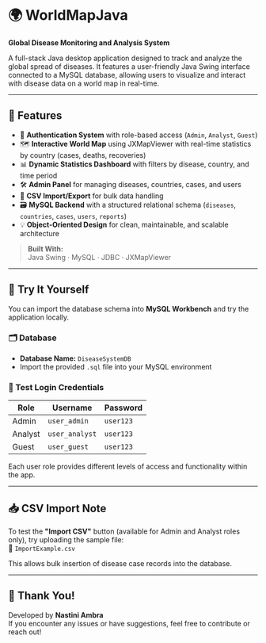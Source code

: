 # 🌍 WorldMapJava
**Global Disease Monitoring and Analysis System**

A full-stack Java desktop application designed to track and analyze the global spread of diseases. It features a user-friendly Java Swing interface connected to a MySQL database, allowing users to visualize and interact with disease data on a world map in real-time.

---

## 🔧 Features

- 🔐 **Authentication System** with role-based access (`Admin`, `Analyst`, `Guest`)
- 🗺️ **Interactive World Map** using JXMapViewer with real-time statistics by country (cases, deaths, recoveries)
- 📊 **Dynamic Statistics Dashboard** with filters by disease, country, and time period
- 🛠️ **Admin Panel** for managing diseases, countries, cases, and users
- 📁 **CSV Import/Export** for bulk data handling
- 🗃️ **MySQL Backend** with a structured relational schema (`diseases`, `countries`, `cases`, `users`, `reports`)
- 💡 **Object-Oriented Design** for clean, maintainable, and scalable architecture

> **Built With:**  
> Java Swing · MySQL · JDBC · JXMapViewer

---

## 🧪 Try It Yourself

You can import the database schema into **MySQL Workbench** and try the application locally.

### 🗂 Database
- **Database Name:** `DiseaseSystemDB`
- Import the provided `.sql` file into your MySQL environment

### 🔐 Test Login Credentials

| Role    | Username       | Password  |
|---------|----------------|-----------|
| Admin   | `user_admin`   | `user123` |
| Analyst | `user_analyst` | `user123` |
| Guest   | `user_guest`   | `user123` |

Each user role provides different levels of access and functionality within the app.

---

## 📥 CSV Import Note

To test the **"Import CSV"** button (available for Admin and Analyst roles only), try uploading the sample file:  
📄 `ImportExample.csv`

This allows bulk insertion of disease case records into the database.

---

## 🙏 Thank You!

Developed by **Nastini Ambra**  
If you encounter any issues or have suggestions, feel free to contribute or reach out!
